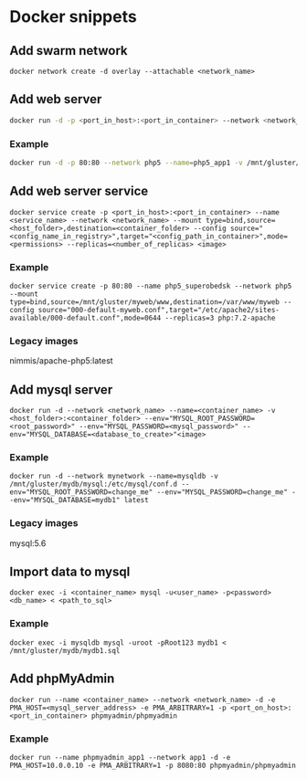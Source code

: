 # Docker snippets

## Add swarm network
`docker network create -d overlay --attachable <network_name>`

## Add web server

``` bash
docker run -d -p <port_in_host>:<port_in_container> --network <network_name> --name=<container_name> -v <apache2_sites_config_folder>:/etc/apache2/sites-available -v <webroot_on_host>:<web_root_container>  <image>
```

### Example
``` bash
docker run -d -p 80:80 --network php5 --name=php5_app1 -v /mnt/gluster/myweb/apache2:/etc/apache2/sites-available -v /mnt/gluster/myweb/www:/var/www/myweb  php:7.2-apache
```

## Add web server service
`docker service create -p <port_in_host>:<port_in_container> --name <service_name> --network <network_name> --mount type=bind,source=<host_folder>,destination=<container_folder> --config source="<config_name_in_registry>",target="<config_path_in_container>",mode=<permissions> --replicas=<number_of_replicas> <image>`

### Example
`docker service create -p 80:80 --name php5_superobedsk --network php5 --mount type=bind,source=/mnt/gluster/myweb/www,destination=/var/www/myweb --config source="000-default-myweb.conf",target="/etc/apache2/sites-available/000-default.conf",mode=0644 --replicas=3 php:7.2-apache`

### Legacy images
nimmis/apache-php5:latest

## Add mysql server
`docker run -d --network <network_name> --name=<container_name> -v <host_folder>:<container_folder> --env="MYSQL_ROOT_PASSWORD=<root_password>" --env="MYSQL_PASSWORD=<mysql_password>" --env="MYSQL_DATABASE=<database_to_create>"<image>`

### Example
`docker run -d --network mynetwork --name=mysqldb -v /mnt/gluster/mydb/mysql:/etc/mysql/conf.d --env="MYSQL_ROOT_PASSWORD=change_me" --env="MYSQL_PASSWORD=change_me" --env="MYSQL_DATABASE=mydb1" latest`

### Legacy images
mysql:5.6

## Import data to mysql
`docker exec -i <container_name> mysql -u<user_name> -p<password> <db_name> < <path_to_sql>`

### Example
`docker exec -i mysqldb mysql -uroot -pRoot123 mydb1 < /mnt/gluster/mydb/mydb1.sql`

## Add phpMyAdmin
`docker run --name <container_name> --network <network_name> -d -e PMA_HOST=<mysql_server_address> -e PMA_ARBITRARY=1 -p <port_on_host>:<port_in_container> phpmyadmin/phpmyadmin`

### Example
`docker run --name phpmyadmin_app1 --network app1 -d -e PMA_HOST=10.0.0.10 -e PMA_ARBITRARY=1 -p 8080:80 phpmyadmin/phpmyadmin`
